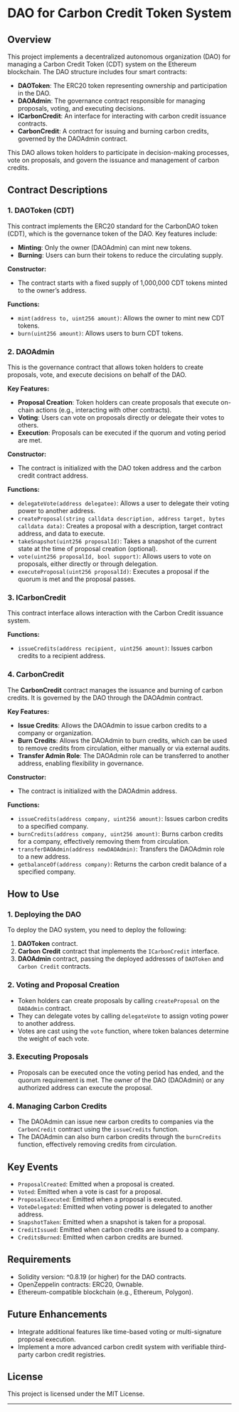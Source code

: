 

# DAO for Carbon Credit Token System

## Overview

This project implements a decentralized autonomous organization (DAO) for managing a Carbon Credit Token (CDT) system on the Ethereum blockchain. The DAO structure includes four smart contracts:

- **DAOToken**: The ERC20 token representing ownership and participation in the DAO.
- **DAOAdmin**: The governance contract responsible for managing proposals, voting, and executing decisions.
- **ICarbonCredit**: An interface for interacting with carbon credit issuance contracts.
- **CarbonCredit**: A contract for issuing and burning carbon credits, governed by the DAOAdmin contract.

This DAO allows token holders to participate in decision-making processes, vote on proposals, and govern the issuance and management of carbon credits.

## Contract Descriptions

### 1. **DAOToken (CDT)**
This contract implements the ERC20 standard for the CarbonDAO token (CDT), which is the governance token of the DAO. Key features include:

- **Minting**: Only the owner (DAOAdmin) can mint new tokens.
- **Burning**: Users can burn their tokens to reduce the circulating supply.

**Constructor:**
- The contract starts with a fixed supply of 1,000,000 CDT tokens minted to the owner’s address.

**Functions:**
- `mint(address to, uint256 amount)`: Allows the owner to mint new CDT tokens.
- `burn(uint256 amount)`: Allows users to burn CDT tokens.

### 2. **DAOAdmin**
This is the governance contract that allows token holders to create proposals, vote, and execute decisions on behalf of the DAO.

**Key Features:**
- **Proposal Creation**: Token holders can create proposals that execute on-chain actions (e.g., interacting with other contracts).
- **Voting**: Users can vote on proposals directly or delegate their votes to others.
- **Execution**: Proposals can be executed if the quorum and voting period are met.

**Constructor:**
- The contract is initialized with the DAO token address and the carbon credit contract address.

**Functions:**
- `delegateVote(address delegatee)`: Allows a user to delegate their voting power to another address.
- `createProposal(string calldata description, address target, bytes calldata data)`: Creates a proposal with a description, target contract address, and data to execute.
- `takeSnapshot(uint256 proposalId)`: Takes a snapshot of the current state at the time of proposal creation (optional).
- `vote(uint256 proposalId, bool support)`: Allows users to vote on proposals, either directly or through delegation.
- `executeProposal(uint256 proposalId)`: Executes a proposal if the quorum is met and the proposal passes.

### 3. **ICarbonCredit**
This contract interface allows interaction with the Carbon Credit issuance system.

**Functions:**
- `issueCredits(address recipient, uint256 amount)`: Issues carbon credits to a recipient address.

### 4. **CarbonCredit**
The **CarbonCredit** contract manages the issuance and burning of carbon credits. It is governed by the DAO through the DAOAdmin contract.

**Key Features:**
- **Issue Credits**: Allows the DAOAdmin to issue carbon credits to a company or organization.
- **Burn Credits**: Allows the DAOAdmin to burn credits, which can be used to remove credits from circulation, either manually or via external audits.
- **Transfer Admin Role**: The DAOAdmin role can be transferred to another address, enabling flexibility in governance.

**Constructor:**
- The contract is initialized with the DAOAdmin address.

**Functions:**
- `issueCredits(address company, uint256 amount)`: Issues carbon credits to a specified company.
- `burnCredits(address company, uint256 amount)`: Burns carbon credits for a company, effectively removing them from circulation.
- `transferDAOAdmin(address newDAOAdmin)`: Transfers the DAOAdmin role to a new address.
- `getbalanceOf(address company)`: Returns the carbon credit balance of a specified company.

## How to Use

### 1. **Deploying the DAO**
To deploy the DAO system, you need to deploy the following:

1. **DAOToken** contract.
2. **Carbon Credit** contract that implements the `ICarbonCredit` interface.
3. **DAOAdmin** contract, passing the deployed addresses of `DAOToken` and `Carbon Credit` contracts.

### 2. **Voting and Proposal Creation**
- Token holders can create proposals by calling `createProposal` on the `DAOAdmin` contract.
- They can delegate votes by calling `delegateVote` to assign voting power to another address.
- Votes are cast using the `vote` function, where token balances determine the weight of each vote.

### 3. **Executing Proposals**
- Proposals can be executed once the voting period has ended, and the quorum requirement is met. The owner of the DAO (DAOAdmin) or any authorized address can execute the proposal.

### 4. **Managing Carbon Credits**
- The DAOAdmin can issue new carbon credits to companies via the `CarbonCredit` contract using the `issueCredits` function.
- The DAOAdmin can also burn carbon credits through the `burnCredits` function, effectively removing credits from circulation.

## Key Events

- `ProposalCreated`: Emitted when a proposal is created.
- `Voted`: Emitted when a vote is cast for a proposal.
- `ProposalExecuted`: Emitted when a proposal is executed.
- `VoteDelegated`: Emitted when voting power is delegated to another address.
- `SnapshotTaken`: Emitted when a snapshot is taken for a proposal.
- `CreditIssued`: Emitted when carbon credits are issued to a company.
- `CreditsBurned`: Emitted when carbon credits are burned.

## Requirements

- Solidity version: ^0.8.19 (or higher) for the DAO contracts.
- OpenZeppelin contracts: ERC20, Ownable.
- Ethereum-compatible blockchain (e.g., Ethereum, Polygon).

## Future Enhancements

- Integrate additional features like time-based voting or multi-signature proposal execution.
- Implement a more advanced carbon credit system with verifiable third-party carbon credit registries.

## License

This project is licensed under the MIT License.

---

